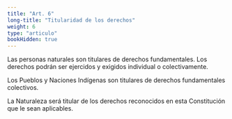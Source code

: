 ```yaml
---
title: "Art. 6"
long-title: "Titularidad de los derechos"
weight: 6
type: "articulo"
bookHidden: true
---
```

Las personas naturales son titulares de derechos fundamentales. Los derechos podrán ser ejercidos y exigidos individual o colectivamente.
 
Los Pueblos y Naciones Indígenas son titulares de derechos fundamentales colectivos.
 
La Naturaleza será titular de  los derechos reconocidos en esta Constitución que le sean aplicables.
